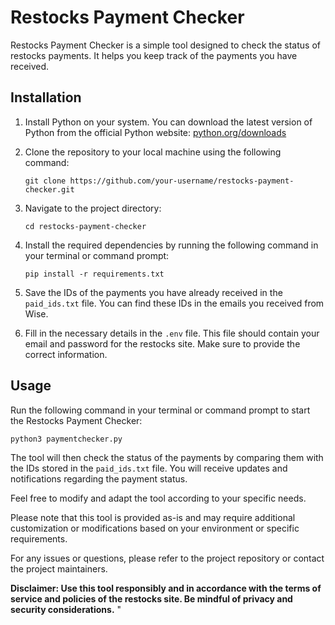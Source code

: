# Restocks Payment Checker

Restocks Payment Checker is a simple tool designed to check the status of restocks payments. It helps you keep track of the payments you have received.

## Installation

1. Install Python on your system. You can download the latest version of Python from the official Python website: [python.org/downloads](https://www.python.org/downloads/)

2. Clone the repository to your local machine using the following command:
   ```
   git clone https://github.com/your-username/restocks-payment-checker.git
   ```

3. Navigate to the project directory:
   ```
   cd restocks-payment-checker
   ```

4. Install the required dependencies by running the following command in your terminal or command prompt:
   ```
   pip install -r requirements.txt
   ```

5. Save the IDs of the payments you have already received in the `paid_ids.txt` file. You can find these IDs in the emails you received from Wise.

6. Fill in the necessary details in the `.env` file. This file should contain your email and password for the restocks site. Make sure to provide the correct information.

## Usage

Run the following command in your terminal or command prompt to start the Restocks Payment Checker:
```
python3 paymentchecker.py
```

The tool will then check the status of the payments by comparing them with the IDs stored in the `paid_ids.txt` file. You will receive updates and notifications regarding the payment status.

Feel free to modify and adapt the tool according to your specific needs.

Please note that this tool is provided as-is and may require additional customization or modifications based on your environment or specific requirements.

For any issues or questions, please refer to the project repository or contact the project maintainers.

**Disclaimer: Use this tool responsibly and in accordance with the terms of service and policies of the restocks site. Be mindful of privacy and security considerations.**
"

